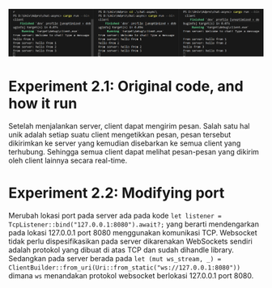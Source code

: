 ![](docs/client_communication.png)

# Experiment 2.1: Original code, and how it run
Setelah menjalankan server, client dapat mengirim pesan. Salah satu hal unik adalah setiap suatu client mengetikkan pesan, pesan tersebut dikirimkan ke server yang kemudian disebarkan ke semua client yang terhubung. Sehingga semua client dapat melihat pesan-pesan yang dikirim oleh client lainnya secara real-time.

# Experiment 2.2: Modifying port
Merubah lokasi port pada server ada pada kode `let listener = TcpListener::bind("127.0.0.1:8080").await?;` yang berarti mendengarkan pada lokasi 127.0.0.1 port 8080 menggunakan komunikasi TCP. Websocket tidak perlu dispesifikasikan pada server dikarenakan WebSockets sendiri adalah protokol yang dibuat di atas TCP dan sudah dihandle library. Sedangkan pada server berada pada `let (mut ws_stream, _) = ClientBuilder::from_uri(Uri::from_static("ws://127.0.0.1:8080"))` dimana `ws` menandakan protokol websocket berlokasi 127.0.0.1 port 8080. 